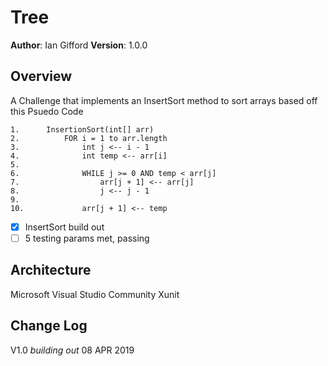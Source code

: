 # Tree

**Author**: Ian Gifford
**Version**: 1.0.0

## Overview
A Challenge that implements an InsertSort method to sort arrays
based off this Psuedo Code
``` 
1.		InsertionSort(int[] arr)
2.			FOR i = 1 to arr.length
3.				int j <-- i - 1
4.				int temp <-- arr[i]
5.
6.				WHILE j >= 0 AND temp < arr[j]
7.					arr[j + 1] <-- arr[j]
8.					j <-- j - 1
9.
10.				arr[j + 1] <-- temp
```

- [X] InsertSort build out
- [ ] 5 testing params met, passing

## Architecture
Microsoft Visual Studio Community
Xunit

## Change Log
V1.0 *building out* 08 APR 2019
